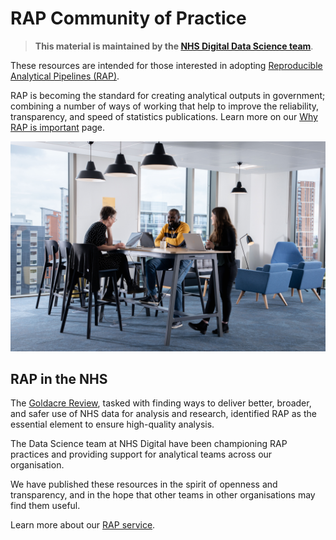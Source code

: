 # RAP Community of Practice

> **This material is maintained by the [NHS Digital Data Science team](mailto:datascience@nhs.net)**.

These resources are intended for those interested in adopting [Reproducible Analytical Pipelines (RAP)](https://analysisfunction.civilservice.gov.uk/support/reproducible-analytical-pipelines/).

RAP is becoming the standard for creating analytical outputs in government; combining a number of ways of working that help to improve the reliability, transparency, and speed of statistics publications. Learn more on our [Why RAP is important][1] page.

![Image of staff hot desking in the Hub at NHS Digital](images/Staff_hot_desking_in_the_HUB_01.jpeg)

## RAP in the NHS

The [Goldacre Review](https://www.gov.uk/government/publications/better-broader-safer-using-health-data-for-research-and-analysis), tasked with finding ways to deliver better, broader, and safer use of NHS data for analysis and research, identified RAP as the essential element to ensure high-quality analysis.

The Data Science team at NHS Digital have been championing RAP practices and providing support for analytical teams across our organisation.

We have published these resources in the spirit of openness and transparency, and in the hope that other teams in other organisations may find them useful.

Learn more about our [RAP service][3].

[1]: ./introduction_to_RAP/why_RAP_is_important.md
[2]: ./implementing_RAP/how-to-publish-your-code-in-the-open.md
[3]: ./our_RAP_service/README.md
